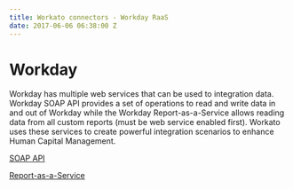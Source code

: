 ```yaml
---
title: Workato connectors - Workday RaaS
date: 2017-06-06 06:38:00 Z
---
```


# Workday

Workday has multiple web services that can be used to integration data. Workday SOAP API provides a set of operations to read and write data in and out of Workday while the Workday Report-as-a-Service allows reading data from all custom reports (must be web service enabled first). Workato uses these services to create powerful integration scenarios to enhance Human Capital Management.

[SOAP API](#)

[Report-as-a-Service](workday/workday_raas.md)
